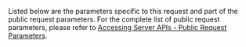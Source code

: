 Listed below are the parameters specific to this request and part of the public request parameters. For the complete list of public request parameters, please refer to [Accessing Server APIs - Public Request Parameters](9781#2_1). 

